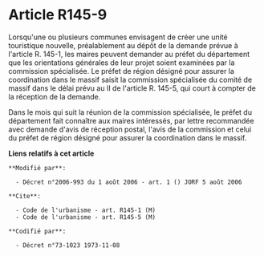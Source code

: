 # Article R145-9

Lorsqu'une ou plusieurs communes envisagent de créer une unité touristique nouvelle, préalablement au dépôt de la demande
prévue à l'article R. 145-1, les maires peuvent demander au préfet du département que les orientations générales de leur
projet soient examinées par la commission spécialisée. Le préfet de région désigné pour assurer la coordination dans le
massif saisit la commission spécialisée du comité de massif dans le délai prévu au II de l'article R. 145-5, qui court à
compter de la réception de la demande.

Dans le mois qui suit la réunion de la commission spécialisée, le préfet du département fait connaître aux maires intéressés,
par lettre recommandée avec demande d'avis de réception postal, l'avis de la commission et celui du préfet de région désigné
pour assurer la coordination dans le massif.

**Liens relatifs à cet article**

	**Modifié par**:

	  - Décret n°2006-993 du 1 août 2006 - art. 1 () JORF 5 août 2006

	**Cite**:

	  - Code de l'urbanisme - art. R145-1 (M)
	  - Code de l'urbanisme - art. R145-5 (M)

	**Codifié par**:

	  - Décret n°73-1023 1973-11-08

